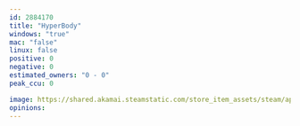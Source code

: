 ```yaml
---
id: 2884170
title: "HyperBody"
windows: "true"
mac: "false"
linux: false
positive: 0
negative: 0
estimated_owners: "0 - 0"
peak_ccu: 0

image: https://shared.akamai.steamstatic.com/store_item_assets/steam/apps/2884170/header.jpg?t=1721042709
opinions:
---
```

